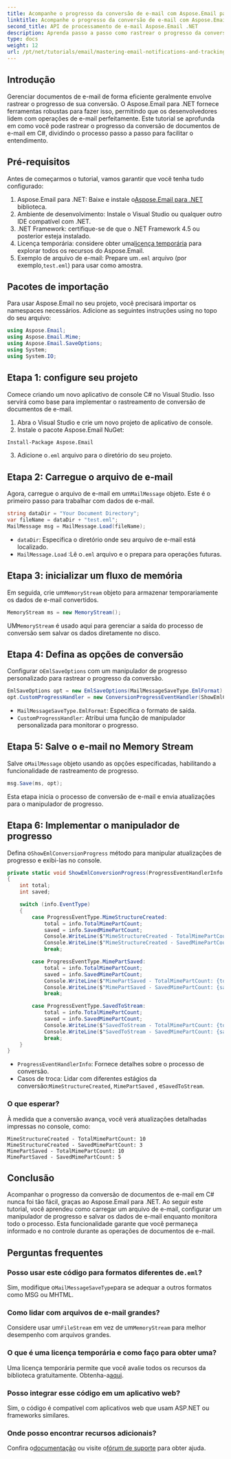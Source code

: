```yaml
---
title: Acompanhe o progresso da conversão de e-mail com Aspose.Email para .NET
linktitle: Acompanhe o progresso da conversão de e-mail com Aspose.Email para .NET
second_title: API de processamento de e-mail Aspose.Email .NET
description: Aprenda passo a passo como rastrear o progresso da conversão de e-mail em C# usando Aspose.Email para .NET. Aumente a eficiência do seu projeto com este tutorial detalhado.
type: docs
weight: 12
url: /pt/net/tutorials/email/mastering-email-notifications-and-tracking/track-email-conversion-progress/
---
```

## Introdução

Gerenciar documentos de e-mail de forma eficiente geralmente envolve rastrear o progresso de sua conversão. O Aspose.Email para .NET fornece ferramentas robustas para fazer isso, permitindo que os desenvolvedores lidem com operações de e-mail perfeitamente. Este tutorial se aprofunda em como você pode rastrear o progresso da conversão de documentos de e-mail em C#, dividindo o processo passo a passo para facilitar o entendimento.  

## Pré-requisitos  

Antes de começarmos o tutorial, vamos garantir que você tenha tudo configurado:  

1.  Aspose.Email para .NET: Baixe e instale o[Aspose.Email para .NET](https://releases.aspose.com/email/net/) biblioteca.  
2. Ambiente de desenvolvimento: Instale o Visual Studio ou qualquer outro IDE compatível com .NET.  
3. .NET Framework: certifique-se de que o .NET Framework 4.5 ou posterior esteja instalado.  
4.  Licença temporária: considere obter uma[licença temporária](https://purchase.aspose.com/temporary-license/) para explorar todos os recursos do Aspose.Email.  
5.  Exemplo de arquivo de e-mail: Prepare um`.eml` arquivo (por exemplo,`test.eml`) para usar como amostra.  

## Pacotes de importação  

Para usar Aspose.Email no seu projeto, você precisará importar os namespaces necessários. Adicione as seguintes instruções using no topo do seu arquivo:  

```csharp
using Aspose.Email;
using Aspose.Email.Mime;
using Aspose.Email.SaveOptions;
using System;
using System.IO;
```

## Etapa 1: configure seu projeto  

Comece criando um novo aplicativo de console C# no Visual Studio. Isso servirá como base para implementar o rastreamento de conversão de documentos de e-mail.  
  
1. Abra o Visual Studio e crie um novo projeto de aplicativo de console.  
2. Instale o pacote Aspose.Email NuGet:  
```sh
Install-Package Aspose.Email
```  
3.  Adicione o`.eml` arquivo para o diretório do seu projeto.  

## Etapa 2: Carregue o arquivo de e-mail  

 Agora, carregue o arquivo de e-mail em um`MailMessage` objeto. Este é o primeiro passo para trabalhar com dados de e-mail.  
 
```csharp
string dataDir = "Your Document Directory";
var fileName = dataDir + "test.eml";
MailMessage msg = MailMessage.Load(fileName);
```
 
- `dataDir`: Especifica o diretório onde seu arquivo de e-mail está localizado.  
- `MailMessage.Load` :Lê o`.eml` arquivo e o prepara para operações futuras.  

## Etapa 3: inicializar um fluxo de memória  

 Em seguida, crie um`MemoryStream` objeto para armazenar temporariamente os dados de e-mail convertidos.  
 
```csharp
MemoryStream ms = new MemoryStream();
```

 UM`MemoryStream` é usado aqui para gerenciar a saída do processo de conversão sem salvar os dados diretamente no disco.  

## Etapa 4: Defina as opções de conversão  

 Configurar o`EmlSaveOptions` com um manipulador de progresso personalizado para rastrear o progresso da conversão.  
 
```csharp
EmlSaveOptions opt = new EmlSaveOptions(MailMessageSaveType.EmlFormat);
opt.CustomProgressHandler = new ConversionProgressEventHandler(ShowEmlConversionProgress);
```
  
- `MailMessageSaveType.EmlFormat`: Especifica o formato de saída.  
- `CustomProgressHandler`: Atribui uma função de manipulador personalizada para monitorar o progresso.  

## Etapa 5: Salve o e-mail no Memory Stream  

Salve o`MailMessage` objeto usando as opções especificadas, habilitando a funcionalidade de rastreamento de progresso.  
 
```csharp
msg.Save(ms, opt);
```
 
Esta etapa inicia o processo de conversão de e-mail e envia atualizações para o manipulador de progresso.  

## Etapa 6: Implementar o manipulador de progresso  

 Defina o`ShowEmlConversionProgress` método para manipular atualizações de progresso e exibi-las no console.  
 
```csharp
private static void ShowEmlConversionProgress(ProgressEventHandlerInfo info)
{
    int total;
    int saved;

    switch (info.EventType)
    {
        case ProgressEventType.MimeStructureCreated:
            total = info.TotalMimePartCount;
            saved = info.SavedMimePartCount;
            Console.WriteLine($"MimeStructureCreated - TotalMimePartCount: {total}");
            Console.WriteLine($"MimeStructureCreated - SavedMimePartCount: {saved}");
            break;

        case ProgressEventType.MimePartSaved:
            total = info.TotalMimePartCount;
            saved = info.SavedMimePartCount;
            Console.WriteLine($"MimePartSaved - TotalMimePartCount: {total}");
            Console.WriteLine($"MimePartSaved - SavedMimePartCount: {saved}");
            break;

        case ProgressEventType.SavedToStream:
            total = info.TotalMimePartCount;
            saved = info.SavedMimePartCount;
            Console.WriteLine($"SavedToStream - TotalMimePartCount: {total}");
            Console.WriteLine($"SavedToStream - SavedMimePartCount: {saved}");
            break;
    }
}
```
 
- `ProgressEventHandlerInfo`: Fornece detalhes sobre o processo de conversão.  
-  Casos de troca: Lidar com diferentes estágios da conversão:`MimeStructureCreated`, `MimePartSaved` , e`SavedToStream`.  

### O que esperar?  
À medida que a conversão avança, você verá atualizações detalhadas impressas no console, como:  
```plaintext
MimeStructureCreated - TotalMimePartCount: 10  
MimeStructureCreated - SavedMimePartCount: 3  
MimePartSaved - TotalMimePartCount: 10  
MimePartSaved - SavedMimePartCount: 5  
```

## Conclusão  

Acompanhar o progresso da conversão de documentos de e-mail em C# nunca foi tão fácil, graças ao Aspose.Email para .NET. Ao seguir este tutorial, você aprendeu como carregar um arquivo de e-mail, configurar um manipulador de progresso e salvar os dados de e-mail enquanto monitora todo o processo. Esta funcionalidade garante que você permaneça informado e no controle durante as operações de documentos de e-mail.  

## Perguntas frequentes  

###  Posso usar este código para formatos diferentes de`.eml`?  
 Sim, modifique o`MailMessageSaveType`para se adequar a outros formatos como MSG ou MHTML.  

### Como lidar com arquivos de e-mail grandes?  
 Considere usar um`FileStream` em vez de um`MemoryStream` para melhor desempenho com arquivos grandes.  

### O que é uma licença temporária e como faço para obter uma?  
 Uma licença temporária permite que você avalie todos os recursos da biblioteca gratuitamente. Obtenha-a[aqui](https://purchase.aspose.com/temporary-license/).  

### Posso integrar esse código em um aplicativo web?  
Sim, o código é compatível com aplicativos web que usam ASP.NET ou frameworks similares.  

### Onde posso encontrar recursos adicionais?  
 Confira o[documentação](https://reference.aspose.com/email/net/) ou visite o[fórum de suporte](https://forum.aspose.com/c/email/12/) para obter ajuda.  